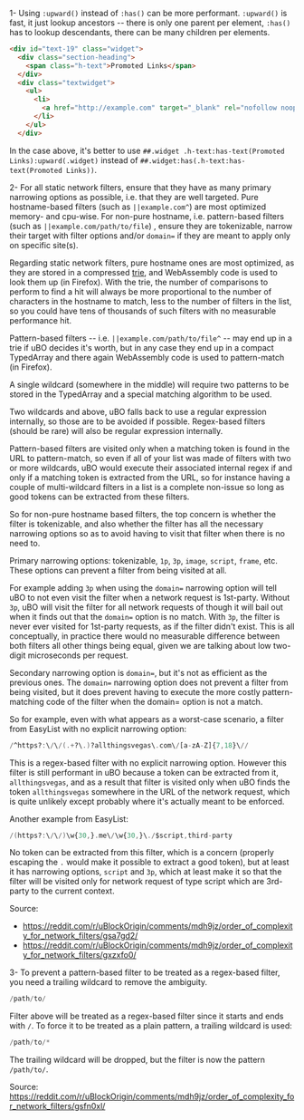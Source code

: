1- Using `:upward()` instead of `:has()` can be more performant. `:upward()` is fast, it just lookup ancestors -- there is only one parent per element, `:has()` has to lookup descendants, there can be many children per elements.

```html
<div id="text-19" class="widget">
  <div class="section-heading">
    <span class="h-text">Promoted Links</span>
  </div>
  <div class="textwidget">
    <ul>
      <li>
        <a href="http://example.com" target="_blank" rel="nofollow noopener">Ad Link</a>
      </li>
    </ul>
  </div>
```
In the case above, it's better to use `##.widget .h-text:has-text(Promoted Links):upward(.widget)` instead of `##.widget:has(.h-text:has-text(Promoted Links))`.

2- For all static network filters, ensure that they have as many primary narrowing options as possible, i.e. that they are well targeted. Pure hostname-based filters (such as `||example.com^`) are most optimized memory- and cpu-wise. For non-pure hostname, i.e. pattern-based filters (such as `||example.com/path/to/file`) , ensure they are tokenizable, narrow their target with filter options and/or `domain=` if they are meant to apply only on specific site(s).

Regarding static network filters, pure hostname ones are most optimized, as they are stored in a compressed [trie](https://en.wikipedia.org/wiki/Trie), and WebAssembly code is used to look them up (in Firefox). With the trie, the number of comparisons to perform to find a hit will always be more proportional to the number of characters in the hostname to match, less to the number of filters in the list, so you could have tens of thousands of such filters with no measurable performance hit.

Pattern-based filters -- i.e. `||example.com/path/to/file^` -- may end up in a trie if uBO decides it's worth, but in any case they end up in a compact TypedArray and there again WebAssembly code is used to pattern-match (in Firefox).

A single wildcard (somewhere in the middle) will require two patterns to be stored in the TypedArray and a special matching algorithm to be used.

Two wildcards and above, uBO falls back to use a regular expression internally, so those are to be avoided if possible. Regex-based filters (should be rare) will also be regular expression internally.

Pattern-based filters are visited only when a matching token is found in the URL to pattern-match, so even if all of your list was made of filters with two or more wildcards, uBO would execute their associated internal regex if and only if a matching token is extracted from the URL, so for instance having a couple of multi-wildcard filters in a list is a complete non-issue so long as good tokens can be extracted from these filters.

So for non-pure hostname based filters, the top concern is whether the filter is tokenizable, and also whether the filter has all the necessary narrowing options so as to avoid having to visit that filter when there is no need to.

Primary narrowing options: tokenizable, `1p`, `3p`, `image`, `script`, `frame`, etc. These options can prevent a filter from being visited at all.

For example adding `3p` when using the `domain=` narrowing option will tell uBO to not even visit the filter when a network request is 1st-party. Without `3p`, uBO will visit the filter for all network requests of though it will bail out when it finds out that the `domain=` option is no match. With `3p`, the filter is never ever visited for 1st-party requests, as if the filter didn't exist. This is all conceptually, in practice there would no measurable difference between both filters all other things being equal, given we are talking about low two-digit microseconds per request.

Secondary narrowing option is `domain=`, but it's not as efficient as the previous ones. The `domain=` narrowing option does not prevent a filter from being visited, but it does prevent having to execute the more costly pattern-matching code of the filter when the domain= option is not a match.

So for example, even with what appears as a worst-case scenario, a filter from EasyList with no explicit narrowing option:

```adb
/^https?:\/\/(.+?\.)?allthingsvegas\.com\/[a-zA-Z]{7,18}\//
```

This is a regex-based filter with no explicit narrowing option. However this filter is still performant in uBO because a token can be extracted from it, `allthingsvegas`, and as a result that filter is visited only when uBO finds the token `allthingsvegas` somewhere in the URL of the network request, which is quite unlikely except probably where it's actually meant to be enforced.

Another example from EasyList:

```adb
/(https?:\/\/)\w{30,}.me\/\w{30,}\./$script,third-party
```

No token can be extracted from this filter, which is a concern (properly escaping the `.` would make it possible to extract a good token), but at least it has narrowing options, `script` and `3p`, which at least make it so that the filter will be visited only for network request of type script which are 3rd-party to the current context.

Source: 
- https://reddit.com/r/uBlockOrigin/comments/mdh9jz/order_of_complexity_for_network_filters/gsa7gd2/
- https://reddit.com/r/uBlockOrigin/comments/mdh9jz/order_of_complexity_for_network_filters/gxzxfo0/

3- To prevent a pattern-based filter to be treated as a regex-based filter, you need a trailing wildcard to remove the ambiguity.

```adb
/path/to/
```
Filter above will be treated as a regex-based filter since it starts and ends with `/`. To force it to be treated as a plain pattern, a trailing wildcard is used:
```adb
/path/to/*
```

The trailing wildcard will be dropped, but the filter is now the pattern `/path/to/`.

Source: https://reddit.com/r/uBlockOrigin/comments/mdh9jz/order_of_complexity_for_network_filters/gsfn0xl/